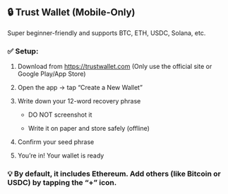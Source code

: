 ## 🔒 Trust Wallet (Mobile-Only)
Super beginner-friendly and supports BTC, ETH, USDC, Solana, etc.

### ✅ Setup:
1. Download from https://trustwallet.com (Only use the official site or Google Play/App Store)

2. Open the app → tap “Create a New Wallet”

3. Write down your 12-word recovery phrase

    * DO NOT screenshot it

    * Write it on paper and store safely (offline)

4. Confirm your seed phrase

5. You’re in! Your wallet is ready

### 💡 By default, it includes Ethereum. Add others (like Bitcoin or USDC) by tapping the “+” icon.
